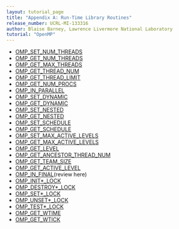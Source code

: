 ```yaml
---
layout: tutorial_page
title: "Appendix A: Run-Time Library Routines"
release_number: UCRL-MI-133316
author: Blaise Barney, Lawrence Livermore National Laboratory
tutorial: "OpenMP"
---
```


* [OMP_SET_NUM_THREADS](omp_set_num_threads.md)
* [OMP_GET_NUM_THREADS](omp_get_num_threads.md)
* [OMP_GET_MAX_THREADS](omp_get_max_threads.md)
* [OMP_GET_THREAD_NUM](omp_get_thread_num.md)
* [OMP_GET_THREAD_LIMIT](omp_get_thread_limit.md)
* [OMP_GET_NUM_PROCS](omp_get_num_procs.md)
* [OMP_IN_PARALLEL](omp_in_parallel.md)
* [OMP_SET_DYNAMIC](omp_set_dynamic.md)
* [OMP_GET_DYNAMIC](omp_get_dynamic.md)
* [OMP_SET_NESTED](omp_set_nested.md) 
* [OMP_GET_NESTED](omp_get_nested.md)
* [OMP_SET_SCHEDULE](omp_set_schedule.md)
* [OMP_GET_SCHEDULE](omp_get_schedule.md)
* [OMP_SET_MAX_ACTIVE_LEVELS](omp_set_max_active_levels.md)
* [OMP_GET_MAX_ACTIVE_LEVELS](omp_get_max_active_levels.md)
* [OMP_GET_LEVEL](omp_get_level.md)
* [OMP_GET_ANCESTOR_THREAD_NUM](omp_get_ancestor_thread_num.md)
* [OMP_GET_TEAM_SIZE](omp_get_team_size.md)
* [OMP_GET_ACTIVE_LEVEL](omp_get_active_level.md)
* [OMP_IN_FINAL](omp_in_final.md)(review here)
* [OMP_INIT*_LOCK ](omp_init_lock.md)
* [OMP_DESTROY*_LOCK]()
* [OMP_SET*_LOCK]()
* [OMP_UNSET*_LOCK]()
* [OMP_TEST*_LOCK]()
* [OMP_GET_WTIME]()
* [OMP_GET_WTICK]()

